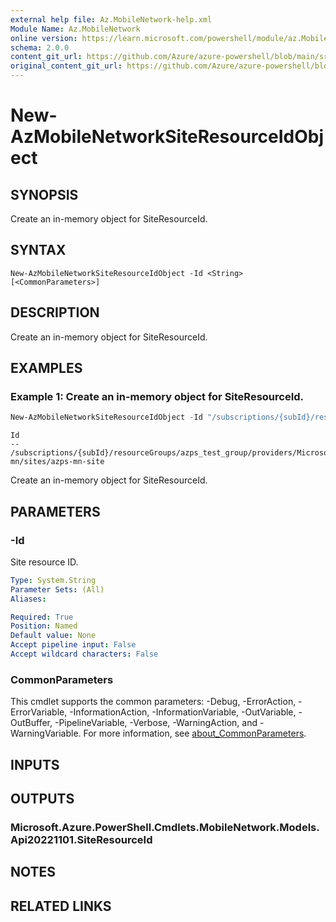 ```yaml
---
external help file: Az.MobileNetwork-help.xml
Module Name: Az.MobileNetwork
online version: https://learn.microsoft.com/powershell/module/az.MobileNetwork/new-AzMobileNetworkSiteResourceIdObject
schema: 2.0.0
content_git_url: https://github.com/Azure/azure-powershell/blob/main/src/MobileNetwork/MobileNetwork/help/New-AzMobileNetworkSiteResourceIdObject.md
original_content_git_url: https://github.com/Azure/azure-powershell/blob/main/src/MobileNetwork/MobileNetwork/help/New-AzMobileNetworkSiteResourceIdObject.md
---
```


# New-AzMobileNetworkSiteResourceIdObject

## SYNOPSIS
Create an in-memory object for SiteResourceId.

## SYNTAX

```
New-AzMobileNetworkSiteResourceIdObject -Id <String> [<CommonParameters>]
```

## DESCRIPTION
Create an in-memory object for SiteResourceId.

## EXAMPLES

### Example 1: Create an in-memory object for SiteResourceId.
```powershell
New-AzMobileNetworkSiteResourceIdObject -Id "/subscriptions/{subId}/resourceGroups/azps_test_group/providers/Microsoft.MobileNetwork/mobileNetworks/azps-mn/sites/azps-mn-site"
```

```output
Id
--
/subscriptions/{subId}/resourceGroups/azps_test_group/providers/Microsoft.MobileNetwork/mobileNetworks/azps-mn/sites/azps-mn-site
```

Create an in-memory object for SiteResourceId.

## PARAMETERS

### -Id
Site resource ID.

```yaml
Type: System.String
Parameter Sets: (All)
Aliases:

Required: True
Position: Named
Default value: None
Accept pipeline input: False
Accept wildcard characters: False
```

### CommonParameters
This cmdlet supports the common parameters: -Debug, -ErrorAction, -ErrorVariable, -InformationAction, -InformationVariable, -OutVariable, -OutBuffer, -PipelineVariable, -Verbose, -WarningAction, and -WarningVariable. For more information, see [about_CommonParameters](http://go.microsoft.com/fwlink/?LinkID=113216).

## INPUTS

## OUTPUTS

### Microsoft.Azure.PowerShell.Cmdlets.MobileNetwork.Models.Api20221101.SiteResourceId

## NOTES

## RELATED LINKS
